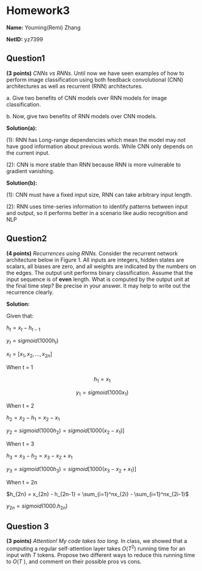 # Homework3

**Name:** Youming(Remi) Zhang

**NetID:** yz7399

## Question1

**(3** **points)** *CNNs* *vs* *RNNs*. Until now we have seen examples of how to perform image classification using both feedback convolutional (CNN) architectures as well as recurrent (RNN) architectures.

a. Give two benefits of CNN models over RNN models for image classification.

b. Now, give two benefits of RNN models over CNN models.

**Solution(a):**

(1): RNN has Long-range dependencies which mean the model may not have good information about previous words. While CNN only depends on the current input.

(2): CNN is more stable than RNN because RNN is more vulnerable to gradient vanishing.

**Solution(b):**

(1): CNN must have a fixed input size, RNN can take arbitrary input length.

(2): RNN uses time-series information to identify patterns between input and output, so it performs better in a scenario like  audio recognition and NLP



## Question2

**(4 points)** *Recurrences* *using RNNs.* Consider the recurrent network architecture below in Figure 1. All inputs are integers, hidden states are scalars, all biases are zero, and all weights are indicated by the numbers on the edges. The output unit performs binary classification. Assume that the input sequence is of **even** length. What is computed by the output unit at the final time step? Be precise in your answer. It may help to write out the recurrence clearly.

**Solution:**

Given that:

$h_t = x_t - h_{t-1}$

$y_t = sigmoid(1000h_t)$

$x_t = [x_1,x_2,...,x_{2n}]$

When t = 1

$$h_1 = x_1$$

$$y_1 = sigmoid(1000x_1)$$

When t = 2

$h_2 = x_2 - h_1 = x_2 - x_1$

$y_2 = sigmoid(1000h_2) = sigmoid[1000 (x_2 - x_1)]$

When t = 3

$h_3 = x_3 - h_2 = x_3 - x_2 + x_1$

$y_3 = sigmoid(1000h_3) = sigmoid[1000(x_3 - x_2 + x_1)]$

When t = 2n

$h_{2n} = x_{2n} - h_{2n-1} = \sum_{i=1}^nx_{2i} - \sum_{i=1}^nx_{2i-1}$

$y_{2n} = sigmoid(1000.h_{2n})$



## Question 3

**(3** **points)** *Attention!* *My* *code* *takes* *too* *long.* In class, we showed that a computing a regular self-attention layer takes *O*($T^2$) running time for an input with *T* tokens. Propose two different ways to reduce this running time to *O*(*T* ), and comment on their possible pros vs cons.



